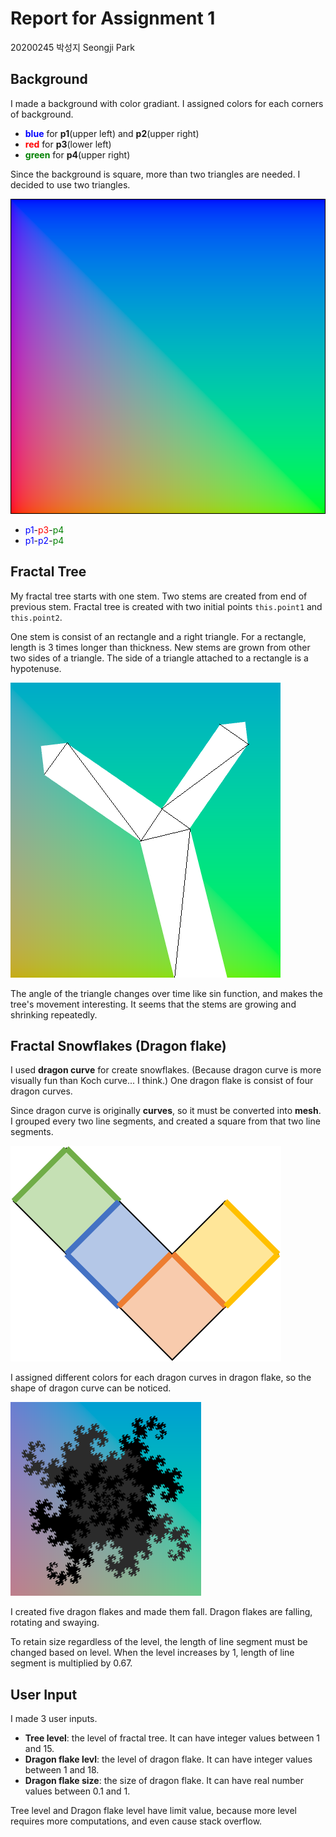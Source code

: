 # Report for Assignment 1

20200245 박성지 Seongji Park

## Background

I made a background with color gradiant. I assigned colors for each corners of background.

- <span style="color: blue">**blue**</span> for **p1**(upper left) and **p2**(upper right)
- <span style="color: red">**red**</span> for **p3**(lower left)
- <span style="color: green">**green**</span> for **p4**(upper right)

Since the background is square, more than two triangles are needed. I decided to use two triangles.

![img1](./images/report1_1.png)

- <span style="color: blue">p1</span>-<span style="color: red">p3</span>-<span style="color: green">p4</span>
- <span style="color: blue">p1</span>-<span style="color: blue">p2</span>-<span style="color: green">p4</span>

## Fractal Tree

My fractal tree starts with one stem. Two stems are created from end of previous stem. Fractal tree is created with two initial points `this.point1` and `this.point2`.

One stem is consist of an rectangle and a right triangle. For a rectangle, length is 3 times longer than thickness. New stems are grown from other two sides of a triangle. The side of a triangle attached to a rectangle is a hypotenuse.

![img2](./images/report1_2.png)

The angle of the triangle changes over time like sin function, and makes the tree's movement interesting. It seems that the stems are growing and shrinking repeatedly.

## Fractal Snowflakes (Dragon flake)

I used **dragon curve** for create snowflakes. (Because dragon curve is more visually fun than Koch curve... I think.) One dragon flake is consist of four dragon curves.

Since dragon curve is originally **curves**, so it must be converted into **mesh**. I grouped every two line segments, and created a square from that two line segments.

![img3](./images/report1_3.png)

I assigned different colors for each dragon curves in dragon flake, so the shape of dragon curve can be noticed.

![img4](./images/report1_4.png)

I created five dragon flakes and made them fall. Dragon flakes are falling, rotating and swaying.

To retain size regardless of the level, the length of line segment must be changed based on level. When the level increases by 1, length of line segment is multiplied by 0.67.

## User Input

I made 3 user inputs.

- **Tree level**: the level of fractal tree. It can have integer values between 1 and 15.
- **Dragon flake levl**: the level of dragon flake. It can have integer values between 1 and 18.
- **Dragon flake size**: the size of dragon flake. It can have real number values between 0.1 and 1.

Tree level and Dragon flake level have limit value, because more level requires more computations, and even cause stack overflow.
